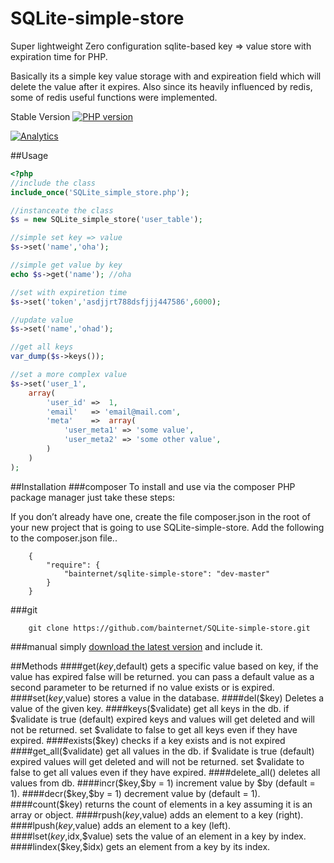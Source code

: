 SQLite-simple-store
===================

Super lightweight Zero configuration sqlite-based key => value store with expiration time for PHP.

Basically its a simple key value storage with and expireation field which will delete the value after it expires.
Also since its heavily influenced by redis, some of redis useful functions were implemented.

Stable Version [![PHP version](https://badge.fury.io/ph/bainternet%2Fsqlite-simple-store.svg)](http://badge.fury.io/ph/bainternet%2Fsqlite-simple-store)

[![Analytics](https://ga-beacon.appspot.com/UA-50573135-8/SQLite-simple-store/main)](https://github.com/bainternet/SQLite-simple-store)

##Usage

```php
<?php 
//include the class
include_once('SQLite_simple_store.php');

//instanceate the class
$s = new SQLite_simple_store('user_table');

//simple set key => value
$s->set('name','oha');

//simple get value by key
echo $s->get('name'); //oha

//set with expiretion time
$s->set('token','asdjjrt788dsfjjj447586',6000);

//update value
$s->set('name','ohad');

//get all keys
var_dump($s->keys());

//set a more complex value
$s->set('user_1',
    array(
        'user_id' =>  1,
        'email'   => 'email@mail.com',
        'meta'    =>  array(
            'user_meta1' => 'some value',
            'user_meta2' => 'some other value',
        )
    )
);

```

##Installation
###composer
To install and use via the composer PHP package manager just take these steps:

If you don’t already have one, create the file composer.json in the root of your new project that is going to use SQLite-simple-store.
Add the following to the composer.json file..
```
	{
	    "require": {
	        "bainternet/sqlite-simple-store": "dev-master"
	    }
	}
```
###git
```
	git clone https://github.com/bainternet/SQLite-simple-store.git
```

###manual
simply [download the latest version][1] and include it.

##Methods
####get($key,$default)
    gets a specific value based on key, if the value has expired false will be returned. you can pass a default value as a second parameter to be returned if no value exists or is expired.
####set($key,$value)
    stores a value in the database.
####del($key)
    Deletes a value of the given key.
####keys($validate)
    get all keys in the db.
    if $validate is true (default) expired keys and values will get deleted and will not be returned. set $validate to false to get all keys even if they have expired.
####exists($key)
    checks if a key exists and is not expired
####get_all($validate)
    get all values in the db.
    if $validate is true (default) expired values will get deleted and will not be returned. set $validate to false to get all values even if they have expired.
####delete_all()
    deletes all values from db.
####incr($key,$by = 1)
    increment value by $by (default = 1).
####decr($key,$by = 1)
    decrement value by (default = 1).
####count($key)
    returns the count of elements in a key assuming it is an array or object.
####rpush($key,$value)
    adds an element to a key (right).
####lpush($key,$value)
    adds an element to a key (left).
####lset($key,$idx,$value)
    sets the value of an element in a key by index.
####lindex($key,$idx)
    gets an element from a key by its index.


  [1]: https://github.com/bainternet/SQLite-simple-store/releases
